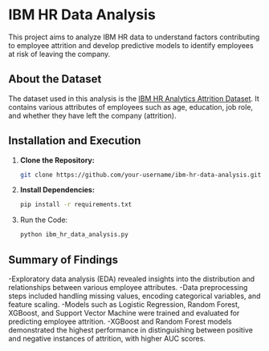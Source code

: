# IBM HR Data Analysis

This project aims to analyze IBM HR data to understand factors contributing to employee attrition and develop predictive models to identify employees at risk of leaving the company.

## About the Dataset
The dataset used in this analysis is the [IBM HR Analytics Attrition Dataset](https://www.kaggle.com/datasets/pavansubhasht/ibm-hr-analytics-attrition-dataset). It contains various attributes of employees such as age, education, job role, and whether they have left the company (attrition).

## Installation and Execution
1. **Clone the Repository:**
   ```bash
   git clone https://github.com/your-username/ibm-hr-data-analysis.git

2. **Install Dependencies:**

   ```bash
   pip install -r requirements.txt

3. Run the Code:

   ```bash
   python ibm_hr_data_analysis.py

## Summary of Findings
-Exploratory data analysis (EDA) revealed insights into the distribution and relationships between various employee attributes.
-Data preprocessing steps included handling missing values, encoding categorical variables, and feature scaling.
-Models such as Logistic Regression, Random Forest, XGBoost, and Support Vector Machine were trained and evaluated for predicting employee attrition.
-XGBoost and Random Forest models demonstrated the highest performance in distinguishing between positive and negative instances of attrition, with higher AUC scores.
